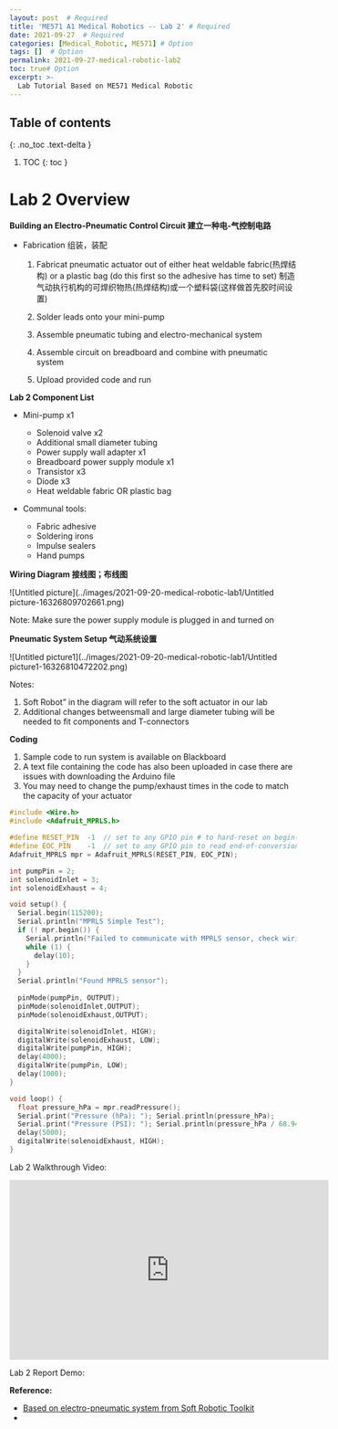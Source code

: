 ```yaml
---
layout: post  # Required
title: 'ME571 A1 Medical Robotics -- Lab 2' # Required
date: 2021-09-27  # Required
categories: [Medical_Robotic, ME571] # Option
tags: []  # Option
permalink: 2021-09-27-medical-robotic-lab2
toc: true# Option
excerpt: >- 	
  Lab Tutorial Based on ME571 Medical Robotic
---
```








## Table of contents

{: .no_toc .text-delta }

1. TOC
{: toc }





# Lab 2 Overview



**Building an Electro-Pneumatic Control Circuit 建立一种电-气控制电路**

- Fabrication 组装，装配

  1. Fabricat pneumatic actuator out of either heat weldable fabric(热焊结构) or a plastic bag (do this first so the adhesive has time to set) 制造气动执行机构的可焊织物热(热焊结构)或一个塑料袋(这样做首先胶时间设置)

  2. Solder leads onto your mini-pump 

  3. Assemble pneumatic tubing and electro-mechanical system

  4. Assemble circuit on breadboard and combine with pneumatic system

  5. Upload provided code and run 



**Lab 2 Component List**

-  Mini-pump x1

   -  Solenoid valve x2
   -  Additional small diameter      tubing
   -  Power supply wall adapter x1
   -  Breadboard power supply      module x1
   -  Transistor x3
   -  Diode x3
   -  Heat weldable fabric OR      plastic bag

-  Communal tools:

   -  Fabric adhesive
   -  Soldering irons
   -  Impulse sealers
   -  Hand pumps





**Wiring Diagram 接线图；布线图**



![Untitled picture](../images/2021-09-20-medical-robotic-lab1/Untitled picture-16326809702661.png)



Note: Make sure the power supply module is plugged in and turned on



**Pneumatic System Setup 气动系统设置**

![Untitled picture1](../images/2021-09-20-medical-robotic-lab1/Untitled picture1-16326810472202.png)

Notes:

1. Soft Robot” in the diagram will refer to the soft actuator in our lab
2. Additional changes betweensmall and large diameter tubing will be needed to fit components and T-connectors



**Coding**

1. Sample code to run system is available on Blackboard
2. A text file containing the code has also been uploaded in case there are issues with downloading the Arduino file
3. You may need to change the pump/exhaust times in the code to match the capacity of your actuator



```c
#include <Wire.h>
#include <Adafruit_MPRLS.h>

#define RESET_PIN  -1  // set to any GPIO pin # to hard-reset on begin()
#define EOC_PIN    -1  // set to any GPIO pin to read end-of-conversion by pin
Adafruit_MPRLS mpr = Adafruit_MPRLS(RESET_PIN, EOC_PIN);

int pumpPin = 2;
int solenoidInlet = 3;
int solenoidExhaust = 4;

void setup() {
  Serial.begin(115200);
  Serial.println("MPRLS Simple Test");
  if (! mpr.begin()) {
    Serial.println("Failed to communicate with MPRLS sensor, check wiring?");
    while (1) {
      delay(10);
    }
  }
  Serial.println("Found MPRLS sensor");
  
  pinMode(pumpPin, OUTPUT);
  pinMode(solenoidInlet,OUTPUT);
  pinMode(solenoidExhaust,OUTPUT);

  digitalWrite(solenoidInlet, HIGH);
  digitalWrite(solenoidExhaust, LOW);
  digitalWrite(pumpPin, HIGH);
  delay(4000);
  digitalWrite(pumpPin, LOW);
  delay(1000);
}

void loop() {
  float pressure_hPa = mpr.readPressure();
  Serial.print("Pressure (hPa): "); Serial.println(pressure_hPa);
  Serial.print("Pressure (PSI): "); Serial.println(pressure_hPa / 68.947572932);
  delay(5000);
  digitalWrite(solenoidExhaust, HIGH);
}
```







Lab 2 Walkthrough Video:

<iframe width="560" height="315" src="https://www.youtube.com/embed/5telpHhVs-0" title="YouTube video player" frameborder="0" allow="accelerometer; autoplay; clipboard-write; encrypted-media; gyroscope; picture-in-picture" allowfullscreen></iframe>


Lab 2 Report Demo:



**Reference:**

- [Based on electro-pneumatic system from Soft Robotic Toolkit](https://softroboticstoolkit.com/low-cost-ep-circuit/introduction)
- 


